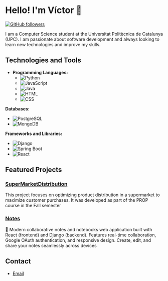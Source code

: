 # Hello! I'm Víctor 👋

[![GitHub followers](https://img.shields.io/github/followers/inkih04?label=Follow&style=social)](https://github.com/inkih04)

I am a Computer Science student at the Universitat Politècnica de Catalunya (UPC). I am passionate about software development and always looking to learn new technologies and improve my skills.

## Technologies and Tools

- **Programming Languages:**
  - ![Python](https://img.shields.io/badge/-Python-3776AB?logo=python&logoColor=white&style=flat-square)
  - ![JavaScript](https://img.shields.io/badge/-JavaScript-F7DF1E?logo=javascript&logoColor=black&style=flat-square)
  - ![Java](https://img.shields.io/badge/-Java-007396?logo=java&logoColor=white&style=flat-square)
  - ![HTML](https://img.shields.io/badge/-HTML-E34F26?logo=html5&logoColor=white&style=flat-square)
  - ![CSS](https://img.shields.io/badge/-CSS-1572B6?logo=css3&logoColor=white&style=flat-square)
  
**Databases:**
- ![PostgreSQL](https://img.shields.io/badge/-PostgreSQL-336791?logo=postgresql&logoColor=white&style=flat-square)
- ![MongoDB](https://img.shields.io/badge/-MongoDB-47A248?logo=mongodb&logoColor=white&style=flat-square)

**Frameworks and Libraries:**
- ![Django](https://img.shields.io/badge/-Django-092E20?logo=django&logoColor=white&style=flat-square)
- ![Spring Boot](https://img.shields.io/badge/-SpringBoot-6DB33F?logo=spring-boot&logoColor=white&style=flat-square)
- ![React](https://img.shields.io/badge/-React-61DAFB?logo=react&logoColor=black&style=flat-square)

## Featured Projects

### [SuperMarketDistribution](https://github.com/inkih04/SuperMarketDistribution)
This project focuses on optimizing product distribution in a supermarket to maximize customer purchases. It was developed as part of the PROP course in the Fall semester

### [Notes](https://github.com/inkih04/Notes-App)
📝 Modern collaborative notes and notebooks web application built with React (frontend) and Django (backend). Features real-time collaboration, Google OAuth authentication, and responsive design. Create, edit, and share your notes seamlessly across devices


## Contact

- [Email](mailto:04.diez.v)

